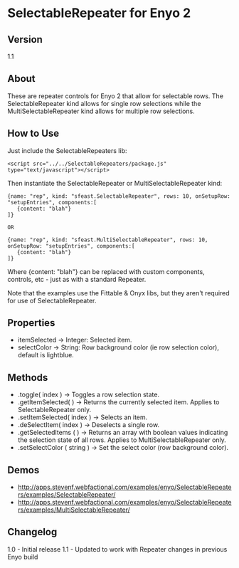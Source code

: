 SelectableRepeater for Enyo 2
====================

Version
-----

1.1


About
-----

These are repeater controls for Enyo 2 that allow for selectable rows. The SelectableRepeater kind allows for single row selections while the MultiSelectableRepeater kind allows for multiple row selections.


How to Use
----------

Just include the SelectableRepeaters lib:

	<script src="../../SelectableRepeaters/package.js" type="text/javascript"></script>


Then instantiate the SelectableRepeater or MultiSelectableRepeater kind:

	{name: "rep", kind: "sfeast.SelectableRepeater", rows: 10, onSetupRow: "setupEntries", components:[
	   {content: "blah"}
	]}
	
	OR
	
	{name: "rep", kind: "sfeast.MultiSelectableRepeater", rows: 10, onSetupRow: "setupEntries", components:[
	   {content: "blah"}
	]}

Where {content: "blah"}	can be replaced with custom components, controls, etc - just as with a standard Repeater.
		
Note that the examples use the Fittable & Onyx libs, but they aren't required for use of SelectableRepeater.


Properties
----------

- itemSelected -> Integer: Selected item.
- selectColor -> String: Row background color (ie row selection color), default is lightblue.

Methods
-------
	
- .toggle( index ) -> Toggles a row selection state.
- .getItemSelected( ) -> Returns the currently selected item. Applies to SelectableRepeater only.
- .setItemSelected( index ) -> Selects an item.
- .deSelectItem( index ) -> Deselects a single row.
- .getSelectedItems ( ) -> Returns an array with boolean values indicating the selection state of all rows. Applies to MultiSelectableRepeater only.
- .setSelectColor ( string ) -> Set the select color (row background color).

Demos
-----

- http://apps.stevenf.webfactional.com/examples/enyo/SelectableRepeaters/examples/SelectableRepeater/
- http://apps.stevenf.webfactional.com/examples/enyo/SelectableRepeaters/examples/MultiSelectableRepeater/

Changelog
---------

1.0 - Initial release
1.1 - Updated to work with Repeater changes in previous Enyo build